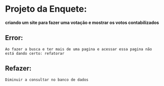 # Projeto da Enquete:
**criando um site para fazer uma votação e mostrar os votos contabilizados**

## Error:
    Ao fazer a busca e ter mais de uma pagina e acessar essa pagina não está dando certo: refatorar

## Refazer:
    Diminuir a consultar no banco de dados

